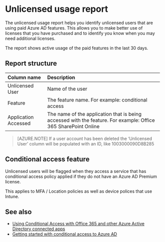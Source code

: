 <properties
    pageTitle="Unlicensed Usage Report | Microsoft Azure"
    description="The unlicensed usage report helps you identify unlicensed users that are using paid Azure AD features."
    services="active-directory"
    documentationCenter=""
    authors="MarkusVi"
    manager="femila"
    editor=""/>

<tags
    ms.service="active-directory"
    ms.workload="identity"
    ms.tgt_pltfrm="na"
    ms.devlang="na"
    ms.topic="article"
    ms.date="10/20/2016"
    ms.author="markvi"/>

# <a name="unlicensed-usage-report"></a>Unlicensed usage report

The unlicensed usage report helps you identify unlicensed users that are using paid Azure AD features. This allows you to make better use of licenses that you have purchased and to identify you know when you may need additional licenses. 

The report shows active usage of the paid features in the last 30 days. 

## <a name="report-structure"></a>Report structure
 
| Column name          |    Description |
| :--                  | :--         |
| Unlicensed User      |    Name of the user |
| Feature              | The feature name. For example: conditional access |
| Application Accessed | The name of the application that is being accessed with the feature. For example: Office 365 SharePoint Online |

 
> [AZURE.NOTE] If a user account has been deleted the ‘Unlicensed User’ column will be populated with an ID, like 1003000090D8B285


## <a name="conditional-access-feature"></a>Conditional access feature

Unlicensed users will be flagged when they access a service that has conditional access policy applied if they do not have an Azure AD Premium license. 

This applies to MFA / Location policies as well as device polices that use Intune.
 

## <a name="see-also"></a>See also

- [Using Conditional Access with Office 365 and other Azure Active Directory connected apps](active-directory-conditional-access.md)
- [Getting started with conditional access to Azure AD](active-directory-conditional-access-azuread-connected-apps.md) 


